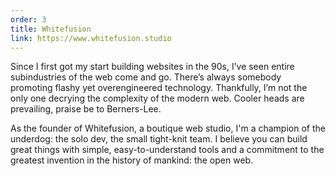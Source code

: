 ```yaml
---
order: 3
title: Whitefusion
link: https://www.whitefusion.studio
---
```


Since I first got my start building websites in the 90s, I’ve seen entire subindustries of the web come and go. There’s always somebody promoting flashy yet overengineered technology. Thankfully, I’m not the only one decrying the complexity of the modern web. Cooler heads are prevailing, praise be to Berners-Lee.

As the founder of Whitefusion, a boutique web studio, I'm a champion of the underdog: the solo dev, the small tight-knit team. I believe you can build great things with simple, easy-to-understand tools and a commitment to the greatest invention in the history of mankind: the open web.